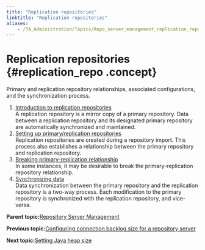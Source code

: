 ```yaml
--- 
title: "Replication repositories"
linktitle: "Replication repositories"
aliases: 
    - /TA_Administration/Topics/Repo_server_management_replication_repo.html
---
```

# Replication repositories {#replication_repo .concept}

Primary and replication repository relationships, associated configurations, and the synchronization process.

1.  [Introduction to replication repositories](../../TA_Administration/Topics/Repo_server_management_replication_repo_intro.html)  
A replication repository is a mirror copy of a primary repository. Data between a replication repository and its designated primary repository are automatically synchronized and maintained.
2.  [Setting up primary/replication repositories](../../TA_Administration/Topics/adm_Setting_up_primary_replication_repository.html)  
Replication repositories are created during a repository import. This process also establishes a relationship between the primary repository and replication repository.
3.  [Breaking primary-replication relationship](../../TA_Administration/Topics/adm_Removing_primary_repication_repository_main.html)  
In some instances, it may be desirable to break the primary-replication repository relationship.
4.  [Synchronizing data](../../TA_Administration/Topics/adm_Synchronizing_data.html)  
Data synchronization between the primary repository and the replication repository is a two-way process. Each modification to the primary repository is synchronized with the replication repository, and vice-versa.

**Parent topic:**[Repository Server Management](../../TA_Administration/Topics/Repo_server_management.html)

**Previous topic:**[Configuring connection backlog size for a repository server](../../TA_Administration/Topics/Repo_connection_backlog.html)

**Next topic:**[Setting Java heap size](../../TA_Administration/Topics/Repo_setting_heap_size.html)


